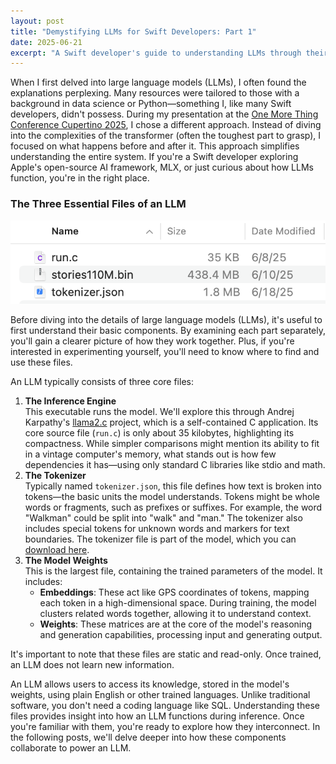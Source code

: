 ```yaml
---
layout: post
title: "Demystifying LLMs for Swift Developers: Part 1"
date: 2025-06-21
excerpt: "A Swift developer's guide to understanding LLMs through their three core components: the inference engine, tokenizer, and model weights. Perfect for those exploring Apple's MLX framework."
---
```


When I first delved into large language models (LLMs), I often found the explanations perplexing. Many resources were tailored to those with a background in data science or Python—something I, like many Swift developers, didn't possess. 
During my presentation at the [One More Thing Conference Cupertino 2025](https://omt-conf.com/), I chose a different approach. Instead of diving into the complexities of the transformer (often the toughest part to grasp), I focused on what happens before and after it. This approach simplifies understanding the entire system. 
If you're a Swift developer exploring Apple's open-source AI framework, MLX, or just curious about how LLMs function, you're in the right place.

### The Three Essential Files of an LLM
![Finder screenshot of inference engine source, tokenizer, and model weights](/assets/images/blog/demystifying-llms-for-swift-developers-part-1/files.png)

Before diving into the details of large language models (LLMs), it's useful to first understand their basic components. By examining each part separately, you'll gain a clearer picture of how they work together. Plus, if you're interested in experimenting yourself, you'll need to know where to find and use these files.

An LLM typically consists of three core files:

1. **The Inference Engine**  
   This executable runs the model. We'll explore this through Andrej Karpathy's [llama2.c](https://github.com/karpathy/llama2.c) project, which is a self-contained C application. Its core source file (`run.c`) is only about 35 kilobytes, highlighting its compactness. While simpler comparisons might mention its ability to fit in a vintage computer's memory, what stands out is how few dependencies it has—using only standard C libraries like stdio and math.
2. **The Tokenizer**  
   Typically named `tokenizer.json`, this file defines how text is broken into tokens—the basic units the model understands. Tokens might be whole words or fragments, such as prefixes or suffixes. For example, the word "Walkman" could be split into "walk" and "man." The tokenizer also includes special tokens for unknown words and markers for text boundaries. The tokenizer file is part of the model, which you can [download here](https://github.com/karpathy/llama2.c?tab=readme-ov-file#models).
3. **The Model Weights**  
   This is the largest file, containing the trained parameters of the model. It includes:
   - **Embeddings**: These act like GPS coordinates of tokens, mapping each token in a high-dimensional space. During training, the model clusters related words together, allowing it to understand context.
   - **Weights**: These matrices are at the core of the model's reasoning and generation capabilities, processing input and generating output.

It's important to note that these files are static and read-only. Once trained, an LLM does not learn new information.

An LLM allows users to access its knowledge, stored in the model's weights, using plain English or other trained languages. Unlike traditional software, you don't need a coding language like SQL.
Understanding these files provides insight into how an LLM functions during inference. Once you're familiar with them, you're ready to explore how they interconnect. In the following posts, we'll delve deeper into how these components collaborate to power an LLM. 